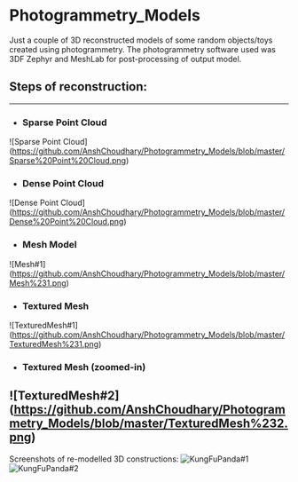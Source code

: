 # Photogrammetry_Models
Just a couple of 3D reconstructed models of some random objects/toys created using photogrammetry. The photogrammetry software used was 3DF Zephyr and MeshLab for post-processing of output model. 

## Steps of reconstruction:
-------------
- ### Sparse Point Cloud
![Sparse Point Cloud] (https://github.com/AnshChoudhary/Photogrammetry_Models/blob/master/Sparse%20Point%20Cloud.png)

- ### Dense Point Cloud
![Dense Point Cloud] (https://github.com/AnshChoudhary/Photogrammetry_Models/blob/master/Dense%20Point%20Cloud.png)

- ### Mesh Model 
![Mesh#1] (https://github.com/AnshChoudhary/Photogrammetry_Models/blob/master/Mesh%231.png)

- ### Textured Mesh 
![TexturedMesh#1] (https://github.com/AnshChoudhary/Photogrammetry_Models/blob/master/TexturedMesh%231.png)

- ### Textured Mesh (zoomed-in)
![TexturedMesh#2] (https://github.com/AnshChoudhary/Photogrammetry_Models/blob/master/TexturedMesh%232.png)
-------------------------
Screenshots of re-modelled 3D constructions:
![KungFuPanda#1](https://github.com/AnshChoudhary/Photogrammetry_Models/blob/master/KungFuPanda%231.png)
![KungFuPanda#2](https://github.com/AnshChoudhary/Photogrammetry_Models/blob/master/KungFuPanda%232.png)

